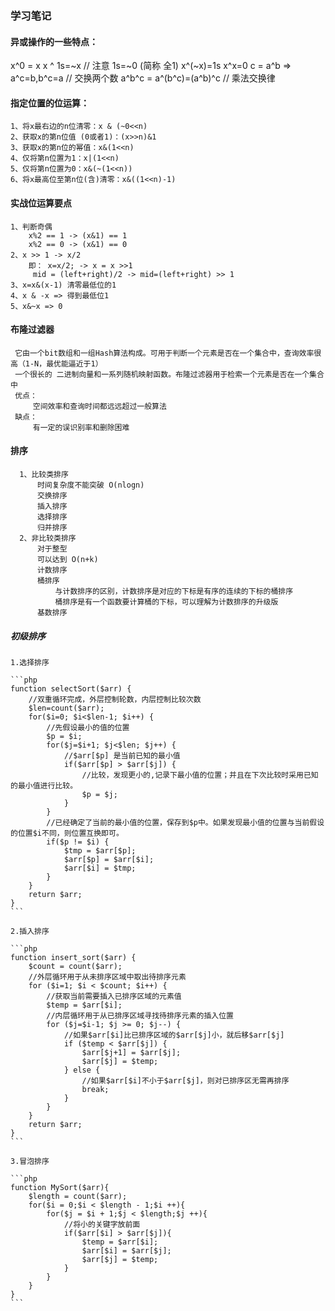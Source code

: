 ### 学习笔记

#### 异或操作的一些特点：
x^0 = x
x ^ 1s=~x // 注意 1s=~0 (简称 全1)
x^(~x)=1s
x^x=0
c = a^b => a^c=b,b^c=a      // 交换两个数
a^b^c = a^(b^c)=(a^b)^c     // 乘法交换律

#### 指定位置的位运算：
    1、将x最右边的n位清零：x & (~0<<n)
    2、获取x的第n位值 (0或者1)：(x>>n)&1
    3、获取x的第n位的幂值：x&(1<<n)
    4、仅将第n位置为1：x|(1<<n)
    5、仅将第n位置为0：x&(~(1<<n))
    6、将x最高位至第n位(含)清零：x&((1<<n)-1)

#### 实战位运算要点
    1、判断奇偶
        x%2 == 1 -> (x&1) == 1
        x%2 == 0 -> (x&1) == 0
    2、x >> 1 -> x/2
        即： x=x/2; -> x = x >>1
         mid = (left+right)/2 -> mid=(left+right) >> 1
    3、x=x&(x-1) 清零最低位的1
    4、x & -x => 得到最低位1
    5、x&~x => 0
    
 #### 布隆过滤器
     它由一个bit数组和一组Hash算法构成。可用于判断一个元素是否在一个集合中，查询效率很高（1-N，最优能逼近于1）
     一个很长的 二进制向量和一系列随机映射函数。布隆过滤器用于检索一个元素是否在一个集合中
     优点：
         空间效率和查询时间都远远超过一般算法
     缺点：
         有一定的误识别率和删除困难
         
 #### 排序
      1、比较类排序
          时间复杂度不能突破 O(nlogn)
          交换排序
          插入排序
          选择排序
          归并排序
      2、非比较类排序
          对于整型
          可以达到 O(n+k)
          计数排序
          桶排序
              与计数排序的区别，计数排序是对应的下标是有序的连续的下标的桶排序
              桶排序是有一个函数要计算桶的下标，可以理解为计数排序的升级版
          基数排序
          
 ##### 初级排序
    1.选择排序
    
    ```php
    function selectSort($arr) {
        //双重循环完成，外层控制轮数，内层控制比较次数
        $len=count($arr);
        for($i=0; $i<$len-1; $i++) {
            //先假设最小的值的位置
            $p = $i;
            for($j=$i+1; $j<$len; $j++) {
                //$arr[$p] 是当前已知的最小值
                if($arr[$p] > $arr[$j]) {
                    //比较，发现更小的,记录下最小值的位置；并且在下次比较时采用已知的最小值进行比较。
                    $p = $j;
                }
            }
            //已经确定了当前的最小值的位置，保存到$p中。如果发现最小值的位置与当前假设的位置$i不同，则位置互换即可。
            if($p != $i) {
                $tmp = $arr[$p];
                $arr[$p] = $arr[$i];
                $arr[$i] = $tmp;
            }
        }
        return $arr;
    }
    ```
    
    2.插入排序
    
    ```php
    function insert_sort($arr) {
        $count = count($arr);
        //外层循环用于从未排序区域中取出待排序元素
        for ($i=1; $i < $count; $i++) {
            //获取当前需要插入已排序区域的元素值
            $temp = $arr[$i];
            //内层循环用于从已排序区域寻找待排序元素的插入位置
            for ($j=$i-1; $j >= 0; $j--) {
                //如果$arr[$i]比已排序区域的$arr[$j]小，就后移$arr[$j]
                if ($temp < $arr[$j]) {
                    $arr[$j+1] = $arr[$j];
                    $arr[$j] = $temp;
                } else {
                    //如果$arr[$i]不小于$arr[$j]，则对已排序区无需再排序
                    break;
                }
            }
        }
        return $arr;
    }
    ```
    
    3.冒泡排序
    
    ```php
    function MySort($arr){
        $length = count($arr);
        for($i = 0;$i < $length - 1;$i ++){
            for($j = $i + 1;$j < $length;$j ++){
                //将小的关键字放前面
                if($arr[$i] > $arr[$j]){
                    $temp = $arr[$i];
                    $arr[$i] = $arr[$j];
                    $arr[$j] = $temp;
                }
            }
        }
    }
    ```